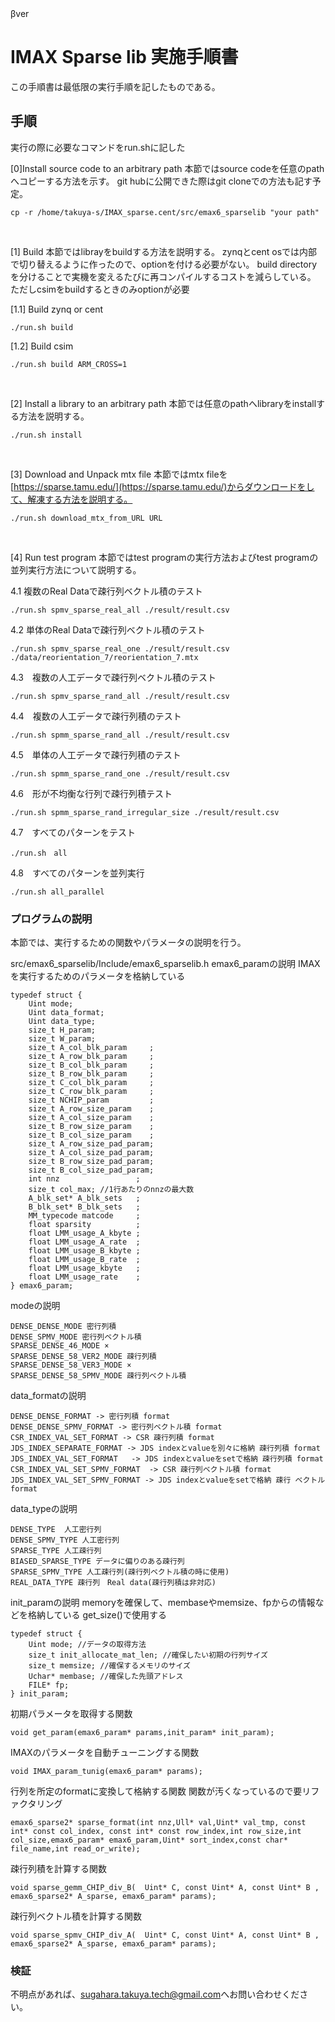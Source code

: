 <aside>
βver
</aside>


# IMAX Sparse lib 実施手順書
 この手順書は最低限の実行手順を記したものである。

## 手順

実行の際に必要なコマンドをrun.shに記した

[0]Install source code to an arbitrary path
本節ではsource codeを任意のpathへコピーする方法を示す。
git hubに公開できた際はgit cloneでの方法も記す予定。

```
cp -r /home/takuya-s/IMAX_sparse.cent/src/emax6_sparselib "your path"
```
<br>

[1] Build
本節ではlibrayをbuildする方法を説明する。
zynqとcent osでは内部で切り替えるように作ったので、optionを付ける必要がない。
build directoryを分けることで実機を変えるたびに再コンパイルするコストを減らしている。
ただしcsimをbuildするときのみoptionが必要

[1.1] Build zynq or cent 
```
./run.sh build
```
[1.2] Build csim
```
./run.sh build ARM_CROSS=1
```
<br>

[2] Install a library to an arbitrary path
本節では任意のpathへlibraryをinstallする方法を説明する。
```
./run.sh install 
```
<br>

[3] Download and Unpack mtx file
本節ではmtx fileを[https://sparse.tamu.edu/](https://sparse.tamu.edu/)からダウンロードをして、解凍する方法を説明する。
```
./run.sh download_mtx_from_URL URL
```
<br>

[4] Run test program
本節ではtest programの実行方法およびtest programの並列実行方法について説明する。

4.1  複数のReal Dataで疎行列ベクトル積のテスト
```
./run.sh spmv_sparse_real_all ./result/result.csv
```
4.2 単体のReal Dataで疎行列ベクトル積のテスト
```
./run.sh spmv_sparse_real_one ./result/result.csv ./data/reorientation_7/reorientation_7.mtx
```
4.3　複数の人工データで疎行列ベクトル積のテスト
```
./run.sh spmv_sparse_rand_all ./result/result.csv
```
4.4　複数の人工データで疎行列積のテスト
```
./run.sh spmm_sparse_rand_all ./result/result.csv
```
4.5　単体の人工データで疎行列積のテスト
```
./run.sh spmm_sparse_rand_one ./result/result.csv
```
4.6　形が不均衡な行列で疎行列積テスト
```
./run.sh spmm_sparse_rand_irregular_size ./result/result.csv
```
4.7　すべてのパターンをテスト
```
./run.sh　all
```
4.8　すべてのパターンを並列実行
```
./run.sh all_parallel
```


### プログラムの説明
本節では、実行するための関数やパラメータの説明を行う。

src/emax6_sparselib/Include/emax6_sparselib.h
emax6_paramの説明
IMAXを実行するためのパラメータを格納している
```
typedef struct {
    Uint mode;    
    Uint data_format; 
    Uint data_type; 
    size_t H_param;
    size_t W_param;
    size_t A_col_blk_param     ;
    size_t A_row_blk_param     ;
    size_t B_col_blk_param     ;
    size_t B_row_blk_param     ;
    size_t C_col_blk_param     ;
    size_t C_row_blk_param     ;
    size_t NCHIP_param         ;
    size_t A_row_size_param    ;
    size_t A_col_size_param    ;
    size_t B_row_size_param    ;
    size_t B_col_size_param    ;
    size_t A_row_size_pad_param;
    size_t A_col_size_pad_param;
    size_t B_row_size_pad_param;
    size_t B_col_size_pad_param;
    int nnz                 ;  
    size_t col_max; //1行あたりのnnzの最大数 
    A_blk_set* A_blk_sets   ;
    B_blk_set* B_blk_sets   ;
    MM_typecode matcode     ;
    float sparsity          ;
    float LMM_usage_A_kbyte ;
    float LMM_usage_A_rate  ;
    float LMM_usage_B_kbyte ;
    float LMM_usage_B_rate  ;
    float LMM_usage_kbyte   ;
    float LMM_usage_rate    ;    
} emax6_param;
```

modeの説明
```
DENSE_DENSE_MODE 密行列積
DENSE_SPMV_MODE 密行列ベクトル積 
SPARSE_DENSE_46_MODE ×
SPARSE_DENSE_58_VER2_MODE 疎行列積
SPARSE_DENSE_58_VER3_MODE ×
SPARSE_DENSE_58_SPMV_MODE 疎行列ベクトル積
```

data_formatの説明
```
DENSE_DENSE_FORMAT -> 密行列積 format
DENSE_DENSE_SPMV_FORMAT -> 密行列ベクトル積 format
CSR_INDEX_VAL_SET_FORMAT -> CSR 疎行列積 format
JDS_INDEX_SEPARATE_FORMAT -> JDS indexとvalueを別々に格納 疎行列積 format
JDS_INDEX_VAL_SET_FORMAT   -> JDS indexとvalueをsetで格納 疎行列積 format
CSR_INDEX_VAL_SET_SPMV_FORMAT  -> CSR 疎行列ベクトル積 format
JDS_INDEX_VAL_SET_SPMV_FORMAT -> JDS indexとvalueをsetで格納 疎行 ベクトル　format
```

data_typeの説明
```
DENSE_TYPE  人工密行列
DENSE_SPMV_TYPE 人工密行列 
SPARSE_TYPE 人工疎行列
BIASED_SPARSE_TYPE データに偏りのある疎行列
SPARSE_SPMV_TYPE 人工疎行列(疎行列ベクトル積の時に使用)
REAL_DATA_TYPE 疎行列　Real data(疎行列積は非対応) 
```

init_paramの説明
memoryを確保して、membaseやmemsize、fpからの情報などを格納している
get_size()で使用する
```
typedef struct {
    Uint mode; //データの取得方法
    size_t init_allocate_mat_len; //確保したい初期の行列サイズ
    size_t memsize; //確保するメモリのサイズ
    Uchar* membase; //確保した先頭アドレス
    FILE* fp;
} init_param;
```

初期パラメータを取得する関数
```
void get_param(emax6_param* params,init_param* init_param);
```

IMAXのパラメータを自動チューニングする関数
```
void IMAX_param_tunig(emax6_param* params);
```

行列を所定のformatに変換して格納する関数
関数が汚くなっているので要リファクタリング
```
emax6_sparse2* sparse_format(int nnz,Ull* val,Uint* val_tmp, const int* const col_index, const int* const row_index,int row_size,int col_size,emax6_param* emax6_param,Uint* sort_index,const char* file_name,int read_or_write);

```

疎行列積を計算する関数
```
void sparse_gemm_CHIP_div_B(  Uint* C, const Uint* A, const Uint* B , emax6_sparse2* A_sparse, emax6_param* params);

```

疎行列ベクトル積を計算する関数
```
void sparse_spmv_CHIP_div_A(  Uint* C, const Uint* A, const Uint* B , emax6_sparse2* A_sparse, emax6_param* params);

```

### 検証

<!-- - 翌日リリース予定のアイテム一覧を確認
- リストのアイテムをひとつずつ確認し、変更箇所をすべて検証

| テスト項目 | 結果 |
|---|---|
|ファイル生成 | [×] OK<br> [ ] NG|
|シェル起動| [ ] OK<br> [ ] NG| -->


不明点があれば、[sugahara.takuya.tech@gmail.com](sugahara.takuya.tech@gmail.com)へお問い合わせください。
